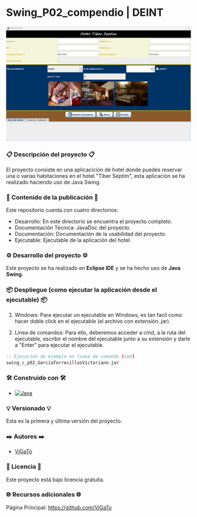 # Swing_P02_compendio | DEINT
![Página completa](imagen-1.png)
### 📋 Descripción del proyecto 📋
El proyecto consiste en una aplicacición de hotel donde puedes reservar una o varias habitaciones en el hotel "Tiber Septim", esta aplicación se ha realizado haciendo uso de Java Swing.

### 📁 Contenido de la publicación 📁
Este repositorio cuenta con cuatro directorios:
* Desarrollo: En este directorio se encuentra el proyecto completo.
* Documentación Técnica: JavaDoc del proyecto.
* Documentación: Documentación de la usabilidad del proyecto.
* Ejecutable: Ejecutable de la aplicación del hotel.

### ⚙️ Desarrollo del proyecto ⚙️
Este proyecto se ha realizado en **Eclipse IDE** y se ha hecho uso de **Java Swing**.

### 📦 Despliegue (como ejecutar la aplicación desde el ejecutable) 📦
1. Windows: Para ejecutar un ejecutable en Windows, es tan facil como hacer doble click en el ejecutable (el archivo con extensión .jar).

2. Linea de comandos: Para ello, deberemos acceder a cmd, a la ruta del ejecutable, escribir el nombre del ejecutable junto a su extensión y darle a "Enter" para ejecutar el ejecutable.
```cmd
:: Ejecución de ejemplo en linea de comando (cmd)
swing_c_p02_GarcíaTorrecillasVictoriano.jar
```

### 🛠️ Construido con 🛠️
* <a target="_blank" rel="noopener noreferrer nofollow" href="https://camo.githubusercontent.com/bea90da226e09b503e6c8fde824f4816b98dcf30cd31e803006bf6335af06890/68747470733a2f2f696d672e736869656c64732e696f2f62616467652f6a6176612d2532334544384230302e7376673f7374796c653d666f722d7468652d6261646765266c6f676f3d6f70656e6a646b266c6f676f436f6c6f723d7768697465"><img src="https://camo.githubusercontent.com/bea90da226e09b503e6c8fde824f4816b98dcf30cd31e803006bf6335af06890/68747470733a2f2f696d672e736869656c64732e696f2f62616467652f6a6176612d2532334544384230302e7376673f7374796c653d666f722d7468652d6261646765266c6f676f3d6f70656e6a646b266c6f676f436f6c6f723d7768697465" alt="Java" data-canonical-src="https://img.shields.io/badge/java-%23ED8B00.svg?style=for-the-badge&amp;logo=openjdk&amp;logoColor=white" style="max-width: 100%;"></a>

### 💡 Versionado 💡
Esta es la primera y última versión del proyecto.

### ✒️ Autores ✒️
* <a href="https://github.com/ViGaTo">ViGaTo</a>

### 📄 Licencia 📄
Este proyecto está bajo licencia gratuita.

### 🌐 Recursos adicionales 🌐
Página Principal: <a href="https://github.com/ViGaTo">https://github.com/ViGaTo</a>


